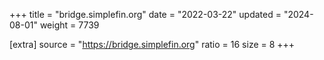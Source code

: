 +++
title = "bridge.simplefin.org"
date = "2022-03-22"
updated = "2024-08-01"
weight = 7739

[extra]
source = "https://bridge.simplefin.org"
ratio = 16
size = 8
+++
